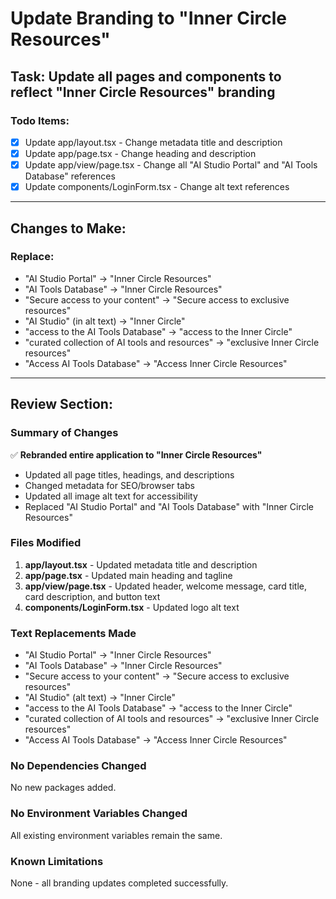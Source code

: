 # Update Branding to "Inner Circle Resources"

## Task: Update all pages and components to reflect "Inner Circle Resources" branding

### Todo Items:

- [x] Update app/layout.tsx - Change metadata title and description
- [x] Update app/page.tsx - Change heading and description
- [x] Update app/view/page.tsx - Change all "AI Studio Portal" and "AI Tools Database" references
- [x] Update components/LoginForm.tsx - Change alt text references

---

## Changes to Make:

### Replace:
- "AI Studio Portal" → "Inner Circle Resources"
- "AI Tools Database" → "Inner Circle Resources"
- "Secure access to your content" → "Secure access to exclusive resources"
- "AI Studio" (in alt text) → "Inner Circle"
- "access to the AI Tools Database" → "access to the Inner Circle"
- "curated collection of AI tools and resources" → "exclusive Inner Circle resources"
- "Access AI Tools Database" → "Access Inner Circle Resources"

---

## Review Section:

### Summary of Changes
✅ **Rebranded entire application to "Inner Circle Resources"**
- Updated all page titles, headings, and descriptions
- Changed metadata for SEO/browser tabs
- Updated all image alt text for accessibility
- Replaced "AI Studio Portal" and "AI Tools Database" with "Inner Circle Resources"

### Files Modified
1. **app/layout.tsx** - Updated metadata title and description
2. **app/page.tsx** - Updated main heading and tagline
3. **app/view/page.tsx** - Updated header, welcome message, card title, card description, and button text
4. **components/LoginForm.tsx** - Updated logo alt text

### Text Replacements Made
- "AI Studio Portal" → "Inner Circle Resources"
- "AI Tools Database" → "Inner Circle Resources"
- "Secure access to your content" → "Secure access to exclusive resources"
- "AI Studio" (alt text) → "Inner Circle"
- "access to the AI Tools Database" → "access to the Inner Circle"
- "curated collection of AI tools and resources" → "exclusive Inner Circle resources"
- "Access AI Tools Database" → "Access Inner Circle Resources"

### No Dependencies Changed
No new packages added.

### No Environment Variables Changed
All existing environment variables remain the same.

### Known Limitations
None - all branding updates completed successfully.
